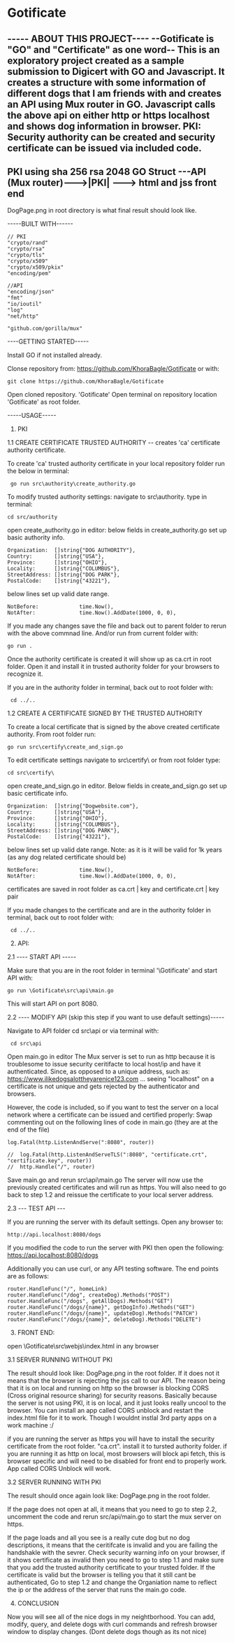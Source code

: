 # Gotificate
----- ABOUT THIS PROJECT---- 
--Gotificate is "GO" and "Certificate" as one word--
This is an exploratory project created as a sample submission to Digicert with GO and Javascript. 
It creates a structure with some information of different dogs that I am friends with and creates an API using Mux router in GO. 
Javascript calls the above api on either http or https localhost and shows dog information in browser. 
PKI: Security authority can be created and security certificate can be issued via included code. 
------------------
PKI using sha 256 rsa 2048
GO Struct ---API (Mux router)--->|PKI| ---> html and jss front end
--------------------

DogPage.png in root directory is what final result should look like.

-----BUILT WITH------

    // PKI
	"crypto/rand"
	"crypto/rsa"
    "crypto/tls"
	"crypto/x509"
	"crypto/x509/pkix"
	"encoding/pem"

    //API
    "encoding/json"
	"fmt"
	"io/ioutil"
	"log"
	"net/http"

	"github.com/gorilla/mux"


----GETTING STARTED-----

Install GO if not installed already.

Clonse repository from:  https://github.com/KhoraBagle/Gotificate
or with: 

	git clone https://github.com/KhoraBagle/Gotificate

Open cloned repository. 'Gotificate'
Open terminal on repository location 'Gotificate' as root folder. 

-----USAGE-----

1. PKI 

1.1 CREATE CERTIFICATE TRUSTED AUTHORITY -- creates 'ca' certificate authority certificate. 

To create 'ca' trusted authority certificate in your local repository folder run the below in terminal:

	 go run src\authority\create_authority.go


To modify trusted authority settings: navigate to src\authority. type in terminal:

	cd src/authority
open create_authority.go in editor:
below fields in create_authority.go set up basic authority info.

	Organization:  []string{"DOG AUTHORITY"},
	Country:       []string{"USA"},
	Province:      []string{"OHIO"},
	Locality:      []string{"COLUMBUS"},
	StreetAddress: []string{"DOG PARK"},
	PostalCode:    []string{"43221"},

below lines set up valid date range. 

    NotBefore:             time.Now(),
	NotAfter:              time.Now().AddDate(1000, 0, 0),

If you made any changes save the file and back out to parent folder to rerun with the above commnad line. 
And/or run from current folder with:

	go run .

Once the authority certificate is created it will show up as ca.crt in root folder. 
Open it and install it in trusted authority folder 
for your browsers to recognize it. 

If you are in the authority folder in terminal, back out to root folder with:

	 cd ../..

1.2 CREATE A CERTIFICATE SIGNED BY THE TRUSTED AUTHORITY 

To create a local certificate that is signed by the above created certificate authority.
From root folder run:

	go run src\certify\create_and_sign.go

To edit certificate settings navigate to src\certify\ or from root folder type:

	cd src\certify\

open create_and_sign.go in editor.
Below fields in create_and_sign.go set up basic certificate  info.

	Organization:  []string{"Dogwebsite.com"},
	Country:       []string{"USA"},
	Province:      []string{"OHIO"},
	Locality:      []string{"COLUMBUS"},
	StreetAddress: []string{"DOG PARK"},
	PostalCode:    []string{"43221"},

below lines set up valid date range. Note: as it is it will be valid for 1k years (as any dog related certificate should be)

    NotBefore:             time.Now(),
	NotAfter:              time.Now().AddDate(1000, 0, 0),


certificates are saved in root folder as ca.crt | key  and certificate.crt | key pair

If you made changes to the certificate and are in the authority folder in terminal, back out to root folder with:

	 cd ../..


2. API:

2.1 ---- START API -----

Make sure that you are in the root folder in terminal '\Gotificate' and start API with:

	go run \Gotificate\src\api\main.go     

This will start API on port 8080. 

2.2 ----  MODIFY API (skip this step if you want to use default settings)-----

Navigate to API folder cd src\api or via terminal with:

	 cd src\api

Open main.go in editor
The Mux server is set to run as  http because it is troublesome to issue security ceritifacte to local host/ip and have it authenticated. 
Since, as opposed to a unique address, such as: https://www.ilikedogsalottheyarenice123.com ... seeing "localhost" on a certificate is not unique 
and gets rejected by the authenticator and browsers. 

However, the code is included, so if you want to test the server on a local network where a certificate can be issued and certified properly:
Swap commenting out on the following lines of code in main.go (they are at the end of the file)

	log.Fatal(http.ListenAndServe(":8080", router))

	//	log.Fatal(http.ListenAndServeTLS(":8080", "certificate.crt", "certificate.key", router))
	//	http.Handle("/", router)

Save main.go and rerun src\api\main.go The server will now use the previously created certificates and will run as https.
You will also need to go back to step 1.2 and reissue the certificate to your local server address. 

2.3 --- TEST API ---

If you are running the server with its default settings. Open any browser to:

	http://api.localhost:8080/dogs 

If you modified the code to run the server with PKI then open the following:	
	https://api.localhost:8080/dogs

Additionally you can use curl, or any API testing software.
The end points are as follows:	

	router.HandleFunc("/", homeLink)
	router.HandleFunc("/dog", createDog).Methods("POST")
	router.HandleFunc("/dogs", getAllDogs).Methods("GET")
	router.HandleFunc("/dogs/{name}", getDogInfo).Methods("GET")
	router.HandleFunc("/dogs/{name}", updateDog).Methods("PATCH")
	router.HandleFunc("/dogs/{name}", deleteDog).Methods("DELETE")

3. FRONT END:

open \Gotificate\src\webjs\index.html in any browser

3.1 SERVER RUNNING WITHOUT PKI

The result should look like: DogPage.png in the root folder.
If it does not it means that the browser is rejecting the jss call to our API. 
The reason being that it is on local and running on http so the browser is blocking CORS (Cross original resource sharing) for security reasons.
Basically because the server is not using PKI, it is on local, and it just looks really uncool to the browser. 
You can install an app called CORS unblock and restart the index.html file for it to work. 
Though I wouldnt instlal 3rd party apps on a work machine :/ 

if you are running the server as https you will have to install the security certificate from the root folder. "ca.crt". install it to tursted authority folder. 
if you are running it as http on local, most browsers will block api fetch, this is browser specific and will need to be disabled for front end to properly work. 
App called CORS Unblock will work. 


3.2 SERVER RUNNING WITH PKI

The result should once again look like: DogPage.png in the root folder.

If the page does not open at all, it means that you need to go to step 2.2, uncomment the code and rerun src/api/main.go to start the mux server on https.

If the page loads and all you see is a really cute dog but no dog descriptions, it means that the ceritifcate is invalid and you are failing the 
handshakle with the sevrer. 
Check security warning info on your browser, if it shows certificate as invalid then
you need to go to step 1.1 and make sure that you add the trusted authority certificate to your trusted folder. 
If the certificate is valid but the browser is telling you that it still cant be authenticated,
Go to step 1.2 and change the Organiation name to reflect the ip or the address of the server that runs the main.go code. 

4. CONCLUSION 

Now you will see all of the nice dogs in my neightborhood. 
You can add, modify, query, and delete dogs with curl commands and refresh browser window to display changes. 
(Dont delete dogs though as its not nice)